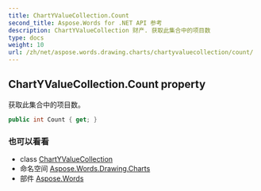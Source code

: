 ```yaml
---
title: ChartYValueCollection.Count
second_title: Aspose.Words for .NET API 参考
description: ChartYValueCollection 财产. 获取此集合中的项目数
type: docs
weight: 10
url: /zh/net/aspose.words.drawing.charts/chartyvaluecollection/count/
---
```

## ChartYValueCollection.Count property

获取此集合中的项目数。

```csharp
public int Count { get; }
```

### 也可以看看

* class [ChartYValueCollection](../)
* 命名空间 [Aspose.Words.Drawing.Charts](../../chartyvaluecollection/)
* 部件 [Aspose.Words](../../../)


